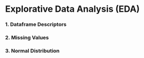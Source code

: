 # Explorative Data Analysis (EDA)
### 1. Dataframe Descriptors
### 2. Missing Values
### 3. Normal Distribution
